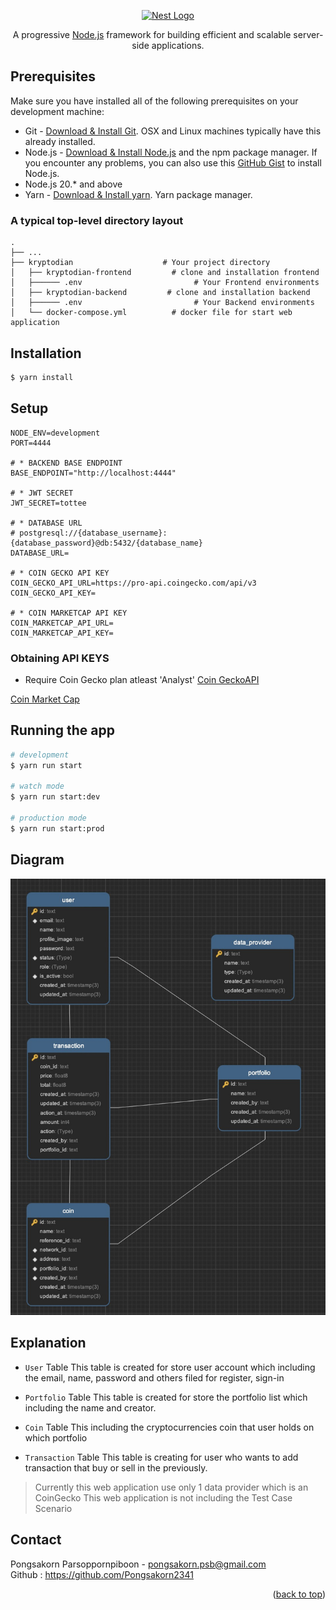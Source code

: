 <a name="readme-top"></a>


<p align="center">
  <a href="http://nestjs.com/" target="blank"><img src="https://nestjs.com/img/logo-small.svg" width="200" alt="Nest Logo" /></a>
</p>

[circleci-image]: https://img.shields.io/circleci/build/github/nestjs/nest/master?token=abc123def456
[circleci-url]: https://circleci.com/gh/nestjs/nest



  <p align="center">A progressive <a href="http://nodejs.org" target="_blank">Node.js</a> framework for building efficient and scalable server-side applications.</p>
  <!--[![Backers on Open Collective](https://opencollective.com/nest/backers/badge.svg)](https://opencollective.com/nest#backer)
  [![Sponsors on Open Collective](https://opencollective.com/nest/sponsors/badge.svg)](https://opencollective.com/nest#sponsor)-->


## Prerequisites
Make sure you have installed all of the following prerequisites on your development machine:
* Git - [Download & Install Git](https://git-scm.com/downloads). OSX and Linux machines typically have this already installed.
* Node.js - [Download & Install Node.js](https://nodejs.org/en/download/) and the npm package manager. If you encounter any problems, you can also use this [GitHub Gist](https://gist.github.com/isaacs/579814) to install Node.js.
* Node.js 20.* and above
* Yarn - [Download & Install yarn](https://classic.yarnpkg.com/lang/en/docs/install/#mac-stable). Yarn package manager.

### A typical top-level directory layout

    .
    ├── ...
    ├── kryptodian                    # Your project directory
    │   ├── kryptodian-frontend         # clone and installation frontend
    │   ├────── .env                         # Your Frontend environments
    │   ├── kryptodian-backend         # clone and installation backend
    │   ├────── .env                         # Your Backend environments
    │   └── docker-compose.yml          # docker file for start web application


## Installation

```bash
$ yarn install
```


## Setup


```
NODE_ENV=development
PORT=4444

# * BACKEND BASE ENDPOINT
BASE_ENDPOINT="http://localhost:4444"

# * JWT SECRET
JWT_SECRET=tottee

# * DATABASE URL
# postgresql://{database_username}:{database_password}@db:5432/{database_name}
DATABASE_URL=

# * COIN GECKO API KEY
COIN_GECKO_API_URL=https://pro-api.coingecko.com/api/v3
COIN_GECKO_API_KEY=

# * COIN MARKETCAP API KEY
COIN_MARKETCAP_API_URL=
COIN_MARKETCAP_API_KEY=

```

### Obtaining API KEYS

* Require Coin Gecko plan atleast 'Analyst'
[Coin GeckoAPI](https://www.coingecko.com/en/api/pricing)

[Coin Market Cap](https://coinmarketcap.com/api/pricing/)

## Running the app

```bash
# development
$ yarn run start

# watch mode
$ yarn run start:dev

# production mode
$ yarn run start:prod
```

## Diagram
![Diagram](./kryptodian-diagram.jpg)


## Explanation

* `User` Table
This table is created for store user account which including the email, name, password and others filed for register, sign-in

* `Portfolio` Table
This table is created for store the portfolio list which including the name and creator.

* `Coin` Table
This including the cryptocurrencies coin that user holds on which portfolio

* `Transaction` Table
This table is creating for user who wants to add transaction that buy or sell in the previously.

> Currently this web application use only 1 data provider which is an CoinGecko
> This web application is not including the Test Case Scenario

## Contact

Pongsakorn Parsoppornpiboon - pongsakorn.psb@gmail.com
<br />
Github : https://github.com/Pongsakorn2341

<p align="right">(<a href="#readme-top">back to top</a>)</p>
